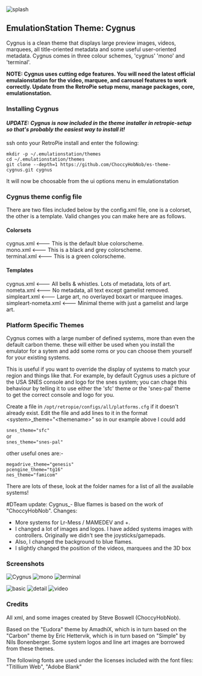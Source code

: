 ![splash](http://choccyhobnob.github.io/img/cygnus/splash.jpg)

## EmulationStation Theme: Cygnus
Cygnus is a clean theme that displays large preview images, videos, marquees,  all title-oriented metadata and some useful user-oriented metadata. Cygnus comes in three colour schemes, 'cygnus' 'mono' and 'terminal'.

**NOTE: Cygnus uses cutting edge features. You will need the latest official emulaionstation for the video, marquee, and carousel features to work correctly. Update from the RetroPie setup menu, manage packages, core, emulationstation.**

### Installing Cygnus

#### _UPDATE: Cygnus is now included in the theme installer in retropie-setup so that's probably the easiest way to install it!_

ssh onto your RetroPie install and enter the following:    

`mkdir -p ~/.emulationstation/themes`    
`cd ~/.emulationstation/themes`    
`git clone --depth=1 https://github.com/ChoccyHobNob/es-theme-cygnus.git cygnus`

It will now be choosable from the ui options menu in emulationstation

### Cygnus theme config file
There are two files included below by the config.xml file, one is a colorset, the other is a template.
Valid changes you can make here are as follows.

#### Colorsets
cygnus.xml             <--- This is the default blue colorscheme.  
mono.xml               <--- This is a black and grey colorscheme.  
terminal.xml           <--- This is a green colorscheme.  

#### Templates
cygnus.xml             <--- All bells & whistles. Lots of metadata, lots of art.  
nometa.xml             <--- No metadata, all text except gamelist removed.  
simpleart.xml          <--- Large art, no overlayed boxart or marquee images.  
simpleart-nometa.xml   <--- Minimal theme with just a gamelist and large art.  

### Platform Specific Themes
Cygnus comes with a large number of defined systems, more than even the default carbon theme. these will either be used when you install the emulator for a sytem and add some roms or you can choose them yourself for your existing systems.

This is useful if you want to override the display of systems to match your region and things like that. For example, by default Cygnus uses a picture of the USA SNES console and logo for the snes system; you can chage this behaviour by telling it to use either the 'sfc' theme or the 'snes-pal' theme to get the correct console and logo for you.

Create a file in `/opt/retropie/configs/all/platforms.cfg` if it doesn't already exist. Edit the file and add lines to it in the format \<system\>_theme="\<themename\>" so in our example above I could add

`snes_theme="sfc"`  
or    
`snes_theme="snes-pal"`    

other useful ones are:-

`megadrive_theme="genesis"`    
`pcengine_theme="tg16"`    
`nes_theme="famicom"`    

There are lots of these, look at the folder names for a list of all the available systems!

#DTeam update: 
Cygnus_- Blue flames is based on the work of "ChoccyHobNob". Changes: 
- More systems for Lr-Mess / MAMEDEV and +.
- I changed a lot of images and logos. I have added systems images with controllers. Originally we didn't see the joysticks/gamepads. 
- Also, I changed the background to blue flames.
-  I slightly changed the position of the videos, marquees and the 3D box

### Screenshots
![Cygnus](http://choccyhobnob.github.io/img/cygnus/cygnus.jpg)
![mono](http://choccyhobnob.github.io/img/cygnus/mono.jpg)
![terminal](http://choccyhobnob.github.io/img/cygnus/terminal.jpg)

![basic](http://choccyhobnob.github.io/img/cygnus/basic.jpg)
![detail](http://choccyhobnob.github.io/img/cygnus/detail.jpg)
![video](http://choccyhobnob.github.io/img/cygnus/video.jpg)

### Credits
All xml, and some images created by Steve Boswell (ChoccyHobNob).

Based on the "Eudora" theme by AmadhiX, which is in turn based on the "Carbon" theme by Eric Hettervik, which is in turn based on "Simple" by Nils Bonenberger.  Some system logos and line art images are borrowed from these themes.

The following fonts are used under the licenses included with the font files:
"Titillium Web", "Adobe Blank"
